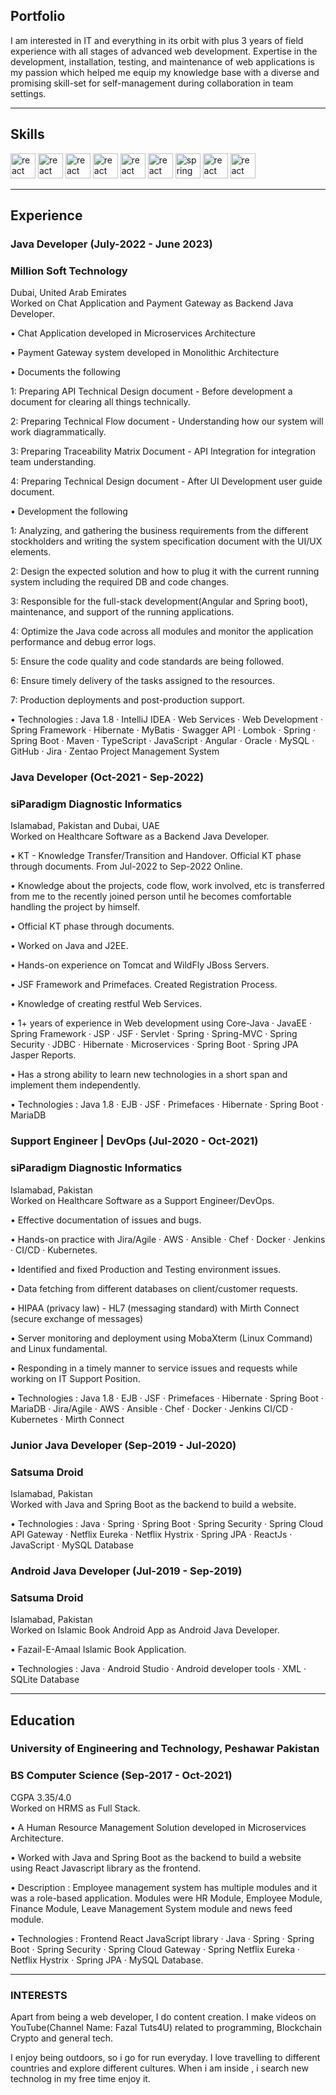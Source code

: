 ## Portfolio

I am interested in IT and everything in its orbit with plus 3 years of field experience with all stages of advanced web development. Expertise in the development, installation, testing, and maintenance of web applications is my passion which helped me equip my knowledge base with a diverse and promising skill-set for self-management during collaboration in team settings.

---

## Skills

<p align='left'>
<!--   <img src="https://upload.wikimedia.org/wikipedia/commons/thumb/6/61/HTML5_logo_and_wordmark.svg/2048px-HTML5_logo_and_wordmark.svg.png" alt="html" width="40" height="40">
  <img src='https://upload.wikimedia.org/wikipedia/commons/thumb/d/d5/CSS3_logo_and_wordmark.svg/1200px-CSS3_logo_and_wordmark.svg.png' alt="css" width="40" height="40">
  <img src='https://upload.wikimedia.org/wikipedia/commons/6/6a/JavaScript-logo.png' height='30' width='auto' alt="js"> -->
<!--    <img src="https://upload.wikimedia.org/wikipedia/commons/thumb/a/a7/React-icon.svg/1280px-React-icon.svg.png" alt="react" width="auto" height="40"/> -->
<!--   <img src="https://upload.wikimedia.org/wikipedia/commons/9/99/Unofficial_JavaScript_logo_2.svg" alt="react" width="auto" height="40"/>
   <img src="https://angular.io/assets/images/logos/angular/angular.svg" alt="angular" width="40" height="40"/> -->
  
  
  
  
  
  <img src="https://upload.wikimedia.org/wikipedia/commons/2/21/Devicon-html5-plain-wordmark.svg" alt="react" width="auto" height="40"/>
  <img src="https://upload.wikimedia.org/wikipedia/commons/d/d5/CSS3_logo_and_wordmark.svg" alt="react" width="auto" height="40"/>
  <img src="https://upload.wikimedia.org/wikipedia/commons/4/47/React.svg" alt="react" width="auto" height="40"/>
  <img src="https://upload.wikimedia.org/wikipedia/commons/0/0a/AnantP%40java.png" alt="react" width="auto" height="40"/>
    <img src="https://upload.wikimedia.org/wikipedia/commons/5/5d/Duke_%28Java_mascot%29_waving.svg" alt="react" width="auto" height="40"/>
  <img src="https://upload.wikimedia.org/wikipedia/commons/b/b2/Database-mysql.svg" alt="react" width="auto" height="40"/>
  
  <img src="https://upload.wikimedia.org/wikipedia/commons/4/44/Spring_Framework_Logo_2018.svg" alt="spring" width="auto" height="40"/>
  <img src="https://upload.wikimedia.org/wikipedia/commons/4/4e/Docker_%28container_engine%29_logo.svg" alt="react" width="auto" height="40"/>
    <img src="https://upload.wikimedia.org/wikipedia/commons/3/39/Kubernetes_logo_without_workmark.svg" alt="react" width="auto" height="40"/>
  
  
  
  
</p>

---

## Experience

### **Java Developer (July-2022 - June 2023)**
### Million Soft Technology
Dubai, United Arab Emirates
<br>
Worked on Chat Application and Payment Gateway as Backend Java Developer.

• Chat Application developed in Microservices Architecture

• Payment Gateway system developed in Monolithic Architecture

• Documents the following

1: Preparing API Technical Design document - Before development a document for clearing all things technically. 

2: Preparing Technical Flow document - Understanding how our system will work diagrammatically. 

3: Preparing Traceability Matrix Document - API Integration for integration team understanding.

4: Preparing Technical Design document - After UI Development user guide document.

• Development the following

1: Analyzing, and gathering the business requirements from the different stockholders and writing the system specification document with the UI/UX elements.

2: Design the expected solution and how to plug it with the current running system including the required DB and code changes.

3: Responsible for the full-stack development(Angular and Spring boot), maintenance, and support of the running applications.

4: Optimize the Java code across all modules and monitor the application performance and debug error logs.

5: Ensure the code quality and code standards are being followed.

6: Ensure timely delivery of the tasks assigned to the resources.

7: Production deployments and post-production support.

• Technologies : Java 1.8 · IntelliJ IDEA · Web Services · Web Development · Spring Framework · Hibernate · MyBatis · Swagger API · Lombok · Spring · Spring Boot · Maven · TypeScript · JavaScript · Angular · Oracle · MySQL · GitHub · Jira · Zentao Project Management System


### **Java Developer (Oct-2021 - Sep-2022)**
### siParadigm Diagnostic Informatics
Islamabad, Pakistan and Dubai, UAE
<br>
Worked on Healthcare Software as a Backend Java Developer. 

• KT - Knowledge Transfer/Transition and Handover. Official KT phase through documents. From Jul-2022 to Sep-2022 Online.

• Knowledge about the projects, code flow, work involved, etc is transferred from me to the recently joined person until he becomes comfortable handling the project by himself. 

• Official KT phase through documents.

• Worked on Java and J2EE.

• Hands-on experience on Tomcat and WildFly JBoss Servers.

• JSF Framework and Primefaces. Created Registration Process.

• Knowledge of creating restful Web Services.

• 1+ years of experience in Web development using Core-Java · JavaEE · Spring Framework · JSP · JSF · Servlet · Spring · Spring-MVC · Spring Security · JDBC · Hibernate · Microservices · Spring Boot · Spring JPA Jasper Reports.

• Has a strong ability to learn new technologies in a short span and implement them independently.

• Technologies : Java 1.8 · EJB · JSF · Primefaces · Hibernate · Spring Boot · MariaDB

### **Support Engineer | DevOps (Jul-2020 - Oct-2021)**
### siParadigm Diagnostic Informatics
Islamabad, Pakistan
<br>
Worked on Healthcare Software as a Support Engineer/DevOps.

• Effective documentation of issues and bugs.

• Hands-on practice with Jira/Agile · AWS · Ansible · Chef · Docker · Jenkins · CI/CD · Kubernetes.

• Identified and fixed Production and Testing environment issues.

• Data fetching from different databases on client/customer requests.

• HIPAA (privacy law) - HL7 (messaging standard) with Mirth Connect (secure exchange of messages)

• Server monitoring and deployment using MobaXterm (Linux Command) and Linux fundamental.

• Responding in a timely manner to service issues and requests while working on IT Support Position.

• Technologies : Java 1.8 · EJB · JSF · Primefaces · Hibernate · Spring Boot · MariaDB · Jira/Agile · AWS · Ansible · Chef · Docker · Jenkins CI/CD · Kubernetes · Mirth Connect

### **Junior Java Developer (Sep-2019 - Jul-2020)**
### Satsuma Droid
Islamabad, Pakistan
<br>
Worked with Java and Spring Boot as the backend to build a website.

• Technologies : Java · Spring · Spring Boot · Spring Security · Spring Cloud API Gateway · Netflix Eureka · Netflix Hystrix · Spring JPA · ReactJs · JavaScript · MySQL Database

### **Android Java Developer (Jul-2019 - Sep-2019)**
### Satsuma Droid
Islamabad, Pakistan
<br>
Worked on Islamic Book Android App as Android Java Developer.

• Fazail-E-Amaal Islamic Book Application.

• Technologies : Java · Android Studio · Android developer tools · XML · SQLite Database


---

## Education

### **University of Engineering and Technology, Peshawar Pakistan**
### BS Computer Science (Sep-2017 - Oct-2021)
CGPA 3.35/4.0
<br>
Worked on HRMS as Full Stack.

• A Human Resource Management Solution developed in Microservices Architecture.

• Worked with Java and Spring Boot as the backend to build a website using React Javascript library as the frontend.

• Description : Employee management system has multiple modules and it was a role-based application. Modules were HR Module, Employee Module, Finance Module, Leave Management System module and news feed module.

• Technologies : Frontend React JavaScript library · Java · Spring · Spring Boot · Spring Security · Spring Cloud Gateway · Spring Netflix Eureka · Netflix Hystrix · Spring JPA · MySQL Database.

---

### INTERESTS
Apart from being a web developer, I do content creation. I make videos on YouTube(Channel Name: Fazal Tuts4U) related to programming, Blockchain Crypto and general tech.

I enjoy being outdoors, so i go for run everyday. I love travelling to different countries and explore different cultures. When i am inside , i search new technolog in my free time enjoy it.
